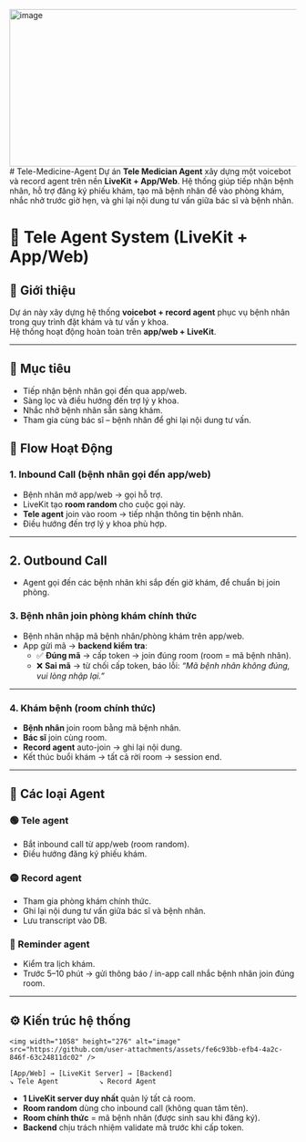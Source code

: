 <img width="1058" height="276" alt="image" src="https://github.com/user-attachments/assets/93de3481-44f5-42c1-85b2-62c096d1d4b1" /># Tele-Medicine-Agent
Dự án **Tele Medician Agent** xây dựng một voicebot và record agent trên nền **LiveKit + App/Web**.   Hệ thống giúp tiếp nhận bệnh nhân, hỗ trợ đăng ký phiếu khám, tạo mã bệnh nhân để vào phòng khám, nhắc nhở trước giờ hẹn, và ghi lại nội dung tư vấn giữa bác sĩ và bệnh nhân.  
# 🏥 Tele Agent System (LiveKit + App/Web)

## 📌 Giới thiệu
Dự án này xây dựng hệ thống **voicebot + record agent** phục vụ bệnh nhân trong quy trình đặt khám và tư vấn y khoa.  
Hệ thống hoạt động hoàn toàn trên **app/web + LiveKit**.

---

## 🎯 Mục tiêu
- Tiếp nhận bệnh nhân gọi đến qua app/web.  
- Sàng lọc và điều hướng đến trợ lý y khoa.  
- Nhắc nhở bệnh nhân sẵn sàng khám.  
- Tham gia cùng bác sĩ – bệnh nhân để ghi lại nội dung tư vấn.  


## 🔄 Flow Hoạt Động

### 1. Inbound Call (bệnh nhân gọi đến app/web)
- Bệnh nhân mở app/web → gọi hỗ trợ.  
- LiveKit tạo **room random** cho cuộc gọi này.  
- **Tele agent** join vào room → tiếp nhận thông tin bệnh nhân.  
- Điều hướng đến trợ lý y khoa phù hợp.

---

## 2. Outbound Call
- Agent gọi đến các bệnh nhân khi sắp đến giờ khám, để chuẩn bị join phòng.


### 3. Bệnh nhân join phòng khám chính thức
- Bệnh nhân nhập mã bệnh nhân/phòng khám trên app/web.  
- App gửi mã → **backend kiểm tra**:  
  - ✅ **Đúng mã** → cấp token → join đúng room (room = mã bệnh nhân).  
  - ❌ **Sai mã** → từ chối cấp token, báo lỗi: *“Mã bệnh nhân không đúng, vui lòng nhập lại.”*  

---

### 4. Khám bệnh (room chính thức)
- **Bệnh nhân** join room bằng mã bệnh nhân.  
- **Bác sĩ** join cùng room.  
- **Record agent** auto-join → ghi lại nội dung.  
- Kết thúc buổi khám → tất cả rời room → session end.  

---

## 🤖 Các loại Agent

### 🟢 Tele agent
- Bắt inbound call từ app/web (room random).  
- Điều hướng đăng ký phiếu khám.  

### 🟡 Record agent
- Tham gia phòng khám chính thức.  
- Ghi lại nội dung tư vấn giữa bác sĩ và bệnh nhân.  
- Lưu transcript vào DB.  

### 🔵 Reminder agent 
- Kiểm tra lịch khám.  
- Trước 5–10 phút → gửi thông báo / in-app call nhắc bệnh nhân join đúng room.  

---

## ⚙️ Kiến trúc hệ thống

```
<img width="1058" height="276" alt="image" src="https://github.com/user-attachments/assets/fe6c93bb-efb4-4a2c-846f-63c24811dc02" />

[App/Web] → [LiveKit Server] → [Backend]
↘ Tele Agent          ↘ Record Agent

```

- **1 LiveKit server duy nhất** quản lý tất cả room.  
- **Room random** dùng cho inbound call (không quan tâm tên).  
- **Room chính thức** = mã bệnh nhân (được sinh sau khi đăng ký).  
- **Backend** chịu trách nhiệm validate mã trước khi cấp token.  

